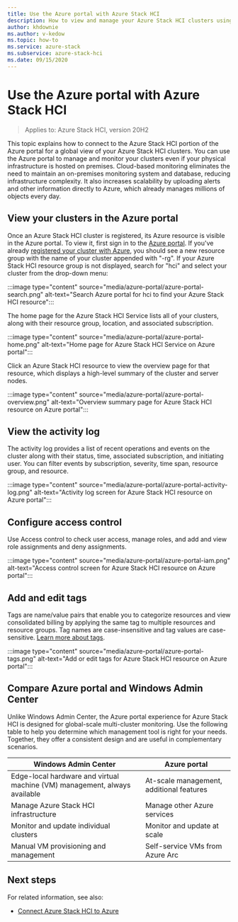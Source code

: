 ```yaml
---
title: Use the Azure portal with Azure Stack HCI
description: How to view and manage your Azure Stack HCI clusters using the Azure portal.
author: khdownie
ms.author: v-kedow
ms.topic: how-to
ms.service: azure-stack
ms.subservice: azure-stack-hci
ms.date: 09/15/2020
---
```


# Use the Azure portal with Azure Stack HCI

> Applies to: Azure Stack HCI, version 20H2

This topic explains how to connect to the Azure Stack HCI portion of the Azure portal for a global view of your Azure Stack HCI clusters. You can use the Azure portal to manage and monitor your clusters even if your physical infrastructure is hosted on premises. Cloud-based monitoring eliminates the need to maintain an on-premises monitoring system and database, reducing infrastructure complexity. It also increases scalability by uploading alerts and other information directly to Azure, which already manages millions of objects every day.

## View your clusters in the Azure portal

Once an Azure Stack HCI cluster is registered, its Azure resource is visible in the Azure portal. To view it, first sign in to the [Azure portal](https://portal.azure.com). If you've already [registered your cluster with Azure](../deploy/register-with-azure.md), you should see a new resource group with the name of your cluster appended with "-rg". If your Azure Stack HCI resource group is not displayed, search for "hci" and select your cluster from the drop-down menu:

:::image type="content" source="media/azure-portal/azure-portal-search.png" alt-text="Search Azure portal for hci to find your Azure Stack HCI resource":::

The home page for the Azure Stack HCI Service lists all of your clusters, along with their resource group, location, and associated subscription.

:::image type="content" source="media/azure-portal/azure-portal-home.png" alt-text="Home page for Azure Stack HCI Service on Azure portal":::

Click an Azure Stack HCI resource to view the overview page for that resource, which displays a high-level summary of the cluster and server nodes.

:::image type="content" source="media/azure-portal/azure-portal-overview.png" alt-text="Overview summary page for Azure Stack HCI resource on Azure portal":::

## View the activity log

The activity log provides a list of recent operations and events on the cluster along with their status, time, associated subscription, and initiating user. You can filter events by subscription, severity, time span, resource group, and resource.

:::image type="content" source="media/azure-portal/azure-portal-activity-log.png" alt-text="Activity log screen for Azure Stack HCI resource on Azure portal":::

## Configure access control

Use Access control to check user access, manage roles, and add and view role assignments and deny assignments.

:::image type="content" source="media/azure-portal/azure-portal-iam.png" alt-text="Access control screen for Azure Stack HCI resource on Azure portal":::

## Add and edit tags

Tags are name/value pairs that enable you to categorize resources and view consolidated billing by applying the same tag to multiple resources and resource groups. Tag names are case-insensitive and tag values are case-sensitive. [Learn more about tags](/azure/azure-resource-manager/management/tag-resources).

:::image type="content" source="media/azure-portal/azure-portal-tags.png" alt-text="Add or edit tags for Azure Stack HCI resource on Azure portal":::

## Compare Azure portal and Windows Admin Center

Unlike Windows Admin Center, the Azure portal experience for Azure Stack HCI is designed for global-scale multi-cluster monitoring. Use the following table to help you determine which management tool is right for your needs. Together, they offer a consistent design and are useful in complementary scenarios.

| Windows Admin Center | Azure portal |
| --------------- | --------------- |
| Edge-local hardware and virtual machine (VM) management, always available | At-scale management, additional features |
| Manage Azure Stack HCI infrastructure | Manage other Azure services |
| Monitor and update individual clusters | Monitor and update at scale |
| Manual VM provisioning and management | Self-service VMs from Azure Arc |

## Next steps

For related information, see also:

- [Connect Azure Stack HCI to Azure](../deploy/register-with-azure.md)

